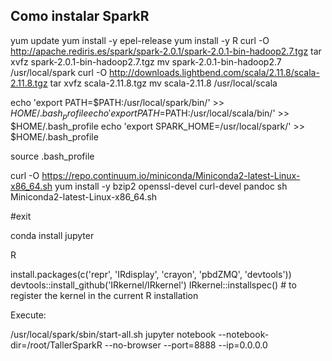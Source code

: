


## Como instalar SparkR

yum update
yum install -y epel-release
yum install -y R
curl -O http://apache.rediris.es/spark/spark-2.0.1/spark-2.0.1-bin-hadoop2.7.tgz
tar xvfz spark-2.0.1-bin-hadoop2.7.tgz
mv spark-2.0.1-bin-hadoop2.7 /usr/local/spark
curl -O http://downloads.lightbend.com/scala/2.11.8/scala-2.11.8.tgz
tar xvfz scala-2.11.8.tgz
mv scala-2.11.8 /usr/local/scala


echo 'export PATH=$PATH:/usr/local/spark/bin/' >> $HOME/.bash_profile 
echo 'export PATH=$PATH:/usr/local/scala/bin/' >> $HOME/.bash_profile 
echo 'export SPARK_HOME=/usr/local/spark/' >> $HOME/.bash_profile 

source .bash_profile


curl -O https://repo.continuum.io/miniconda/Miniconda2-latest-Linux-x86_64.sh
yum install -y bzip2 openssl-devel curl-devel pandoc
sh Miniconda2-latest-Linux-x86_64.sh 

#exit 

conda install jupyter

R

install.packages(c('repr', 'IRdisplay', 'crayon', 'pbdZMQ', 'devtools'))
devtools::install_github('IRkernel/IRkernel')
IRkernel::installspec()  # to register the kernel in the current R installation

Execute:

/usr/local/spark/sbin/start-all.sh
jupyter notebook --notebook-dir=/root/TallerSparkR --no-browser --port=8888 --ip=0.0.0.0 



